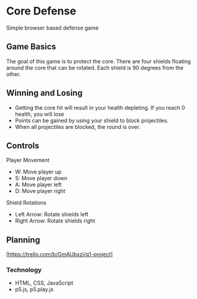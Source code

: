 # Core Defense

Simple browser based defense game

## Game Basics

The goal of this game is to protect the core. There are four shields floating around the core that can be rotated. Each shield is 90 degrees from the other.

## Winning and Losing

* Getting the core hit will result in your health depleting. If you reach 0 health, you will lose
* Points can be gained by using your shield to block projectiles.
* When all projectiles are blocked, the round is over.

## Controls

Player Movement
* W: Move player up
* S: Move player down
* A: Move player left
* D: Move player right

Shield Rotations
* Left Arrow: Rotate shields left
* Right Arrow: Rotate shields right

## Planning
[https://trello.com/b/GmAUbxzj/q1-project]

### Technology
* HTML, CSS, JavaScript
* p5.js, p5.play.js
